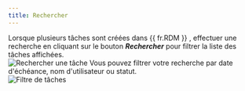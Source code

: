 ```yaml
---
title: Rechercher
---
```

Lorsque plusieurs tâches sont créées dans {{ fr.RDM }} , effectuer une recherche en cliquant sur le bouton ***Rechercher*** pour filtrer la liste des tâches affichées.  
![Rechercher une tâche](/img/fr/rdm/mac/clip4083.png) 
Vous pouvez filtrer votre recherche par date d&apos;échéance, nom d&apos;utilisateur ou statut.  
![Filtre de tâches](/img/fr/rdm/mac/clip0064.png) 
